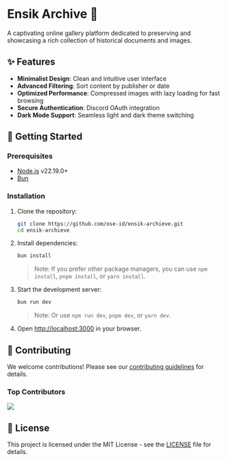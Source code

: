 # Ensik Archive 📁

A captivating online gallery platform dedicated to preserving and showcasing a rich collection of historical documents and images.

## ✨ Features

- **Minimalist Design**: Clean and intuitive user interface
- **Advanced Filtering**: Sort content by publisher or date
- **Optimized Performance**: Compressed images with lazy loading for fast browsing
- **Secure Authentication**: Discord OAuth integration
- **Dark Mode Support**: Seamless light and dark theme switching

## 🚀 Getting Started

### Prerequisites

- [Node.js](https://nodejs.org/) v22.19.0+
- [Bun](https://bun.sh/)

### Installation

1. Clone the repository:
   ```bash
   git clone https://github.com/ose-id/ensik-archieve.git
   cd ensik-archieve
   ```

2. Install dependencies:
   ```bash
   bun install
   ```

   > Note: If you prefer other package managers, you can use `npm install`, `pnpm install`, or `yarn install`.

3. Start the development server:
   ```bash
   bun run dev
   ```

   > Note: Or use `npm run dev`, `pnpm dev`, or `yarn dev`.

4. Open [http://localhost:3000](http://localhost:3000) in your browser.

## 🤝 Contributing

We welcome contributions! Please see our [contributing guidelines](.github/CONTRIBUTING.md) for details.

### Top Contributors

<a href="https://github.com/ose-id/ensik-archieve/graphs/contributors">
  <img src="https://contrib.rocks/image?repo=ose-id/ensik-archieve" />
</a>

## 📄 License

This project is licensed under the MIT License - see the [LICENSE](LICENSE) file for details.

